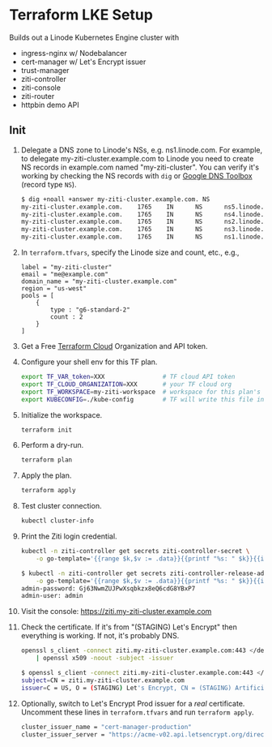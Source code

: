 # Terraform LKE Setup

Builds out a Linode Kubernetes Engine cluster with 

* ingress-nginx w/ Nodebalancer
* cert-manager w/ Let's Encrypt issuer
* trust-manager
* ziti-controller
* ziti-console
* ziti-router
* httpbin demo API

## Init

1. Delegate a DNS zone to Linode's NSs, e.g. ns1.linode.com. For example, to delegate my-ziti-cluster.example.com to Linode you need to create NS records in example.com named "my-ziti-cluster". You can verify it's working by checking the NS records with `dig` or [Google DNS Toolbox](https://toolbox.googleapps.com/apps/dig/#NS/) (record type `NS`).

    ```bash
    $ dig +noall +answer my-ziti-cluster.example.com. NS
    my-ziti-cluster.example.com.    1765    IN      NS      ns5.linode.com.
    my-ziti-cluster.example.com.    1765    IN      NS      ns4.linode.com.
    my-ziti-cluster.example.com.    1765    IN      NS      ns2.linode.com.
    my-ziti-cluster.example.com.    1765    IN      NS      ns3.linode.com.
    my-ziti-cluster.example.com.    1765    IN      NS      ns1.linode.com.
    ```

1. In `terraform.tfvars`, specify the Linode size and count, etc., e.g.,

    ```hcl
    label = "my-ziti-cluster"
    email = "me@example.com"
    domain_name = "my-ziti-cluster.example.com"
    region = "us-west"
    pools = [
        {
            type : "g6-standard-2"
            count : 2
        }
    ]
    ```

1. Get a Free [Terraform Cloud](https://app.terraform.io/app) Organization and API token.
1. Configure your shell env for this TF plan.

    ```bash
    export TF_VAR_token=XXX                # TF cloud API token
    export TF_CLOUD_ORGANIZATION=XXX       # your TF cloud org
    export TF_WORKSPACE=my-ziti-workspace  # workspace for this plan's remote state
    export KUBECONFIG=./kube-config        # TF will write this file in plan dir
    ```

1. Initialize the workspace.

    ```bash
    terraform init
    ```

1. Perform a dry-run.

    ```bash
    terraform plan
    ```

1. Apply the plan.

    ```bash
    terraform apply
    ```

1. Test cluster connection.

    ```bash
    kubectl cluster-info
    ```

1. Print the Ziti login credential.

    ```bash
    kubectl -n ziti-controller get secrets ziti-controller-secret \
        -o go-template='{{range $k,$v := .data}}{{printf "%s: " $k}}{{if not $v}}{{$v}}{{else}}{{$v | base64decode}}{{end}}{{"\n"}}{{end}}' 
    ```

    ```bash
    $ kubectl -n ziti-controller get secrets ziti-controller-release-admin-secret \
        -o go-template='{{range $k,$v := .data}}{{printf "%s: " $k}}{{if not $v}}{{$v}}{{else}}{{$v | base64decode}}{{end}}{{"\n"}}{{end}}' 
    admin-password: Gj63NwmZUJPwXsqbkzx8eQ6cdG8YBxP7
    admin-user: admin
    ```

1. Visit the console: https://ziti.my-ziti-cluster.example.com

1. Check the certificate. If it's from "(STAGING) Let's Encrypt" then everything is working. If not, it's probably DNS.

    ```bash
    openssl s_client -connect ziti.my-ziti-cluster.example.com:443 </dev/null 2>/dev/null \
        | openssl x509 -noout -subject -issuer
    ```

    ```bash
    $ openssl s_client -connect ziti.my-ziti-cluster.example.com:443 </dev/null 2>/dev/null | openssl x509 -noout -subject -issuer
    subject=CN = ziti.my-ziti-cluster.example.com
    issuer=C = US, O = (STAGING) Let's Encrypt, CN = (STAGING) Artificial Apricot R3
    ```

1. Optionally, switch to Let's Encrypt Prod issuer for a *real* certificate. Uncomment these lines in `terraform.tfvars` and run `terraform apply`.

    ```bash
    cluster_issuer_name = "cert-manager-production"
    cluster_issuer_server = "https://acme-v02.api.letsencrypt.org/directory"
    ```

